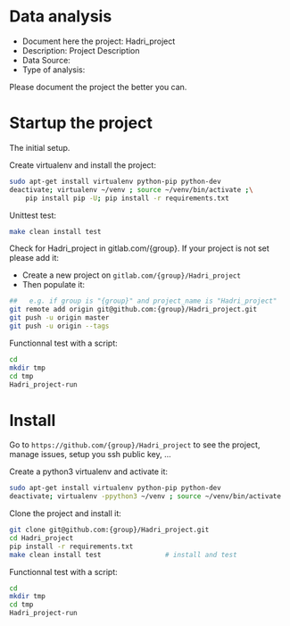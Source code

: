# Data analysis
- Document here the project: Hadri_project
- Description: Project Description
- Data Source:
- Type of analysis:

Please document the project the better you can.

# Startup the project

The initial setup.

Create virtualenv and install the project:
```bash
sudo apt-get install virtualenv python-pip python-dev
deactivate; virtualenv ~/venv ; source ~/venv/bin/activate ;\
    pip install pip -U; pip install -r requirements.txt
```

Unittest test:
```bash
make clean install test
```

Check for Hadri_project in gitlab.com/{group}.
If your project is not set please add it:

- Create a new project on `gitlab.com/{group}/Hadri_project`
- Then populate it:

```bash
##   e.g. if group is "{group}" and project_name is "Hadri_project"
git remote add origin git@github.com:{group}/Hadri_project.git
git push -u origin master
git push -u origin --tags
```

Functionnal test with a script:

```bash
cd
mkdir tmp
cd tmp
Hadri_project-run
```

# Install

Go to `https://github.com/{group}/Hadri_project` to see the project, manage issues,
setup you ssh public key, ...

Create a python3 virtualenv and activate it:

```bash
sudo apt-get install virtualenv python-pip python-dev
deactivate; virtualenv -ppython3 ~/venv ; source ~/venv/bin/activate
```

Clone the project and install it:

```bash
git clone git@github.com:{group}/Hadri_project.git
cd Hadri_project
pip install -r requirements.txt
make clean install test                # install and test
```
Functionnal test with a script:

```bash
cd
mkdir tmp
cd tmp
Hadri_project-run
```

